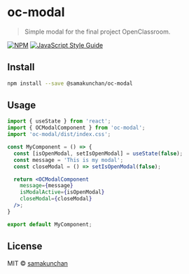 # oc-modal

> Simple modal for the final project OpenClassroom.

[![NPM](https://img.shields.io/badge/npm-v1.0.3-blue)](https://www.npmjs.com/package/@samakunchan/oc-modal)
[![JavaScript Style Guide](https://img.shields.io/badge/code_style-standard-brightgreen.svg)](https://standardjs.com)

## Install

```bash
npm install --save @samakunchan/oc-modal
```

## Usage

```jsx
import { useState } from 'react';
import { OCModalComponent } from 'oc-modal';
import 'oc-modal/dist/index.css';

const MyComponent = () => {
  const [isOpenModal, setIsOpenModal] = useState(false);
  const message = 'This is my modal';
  const closeModal = () => setIsOpenModal(false);

  return <OCModalComponent
    message={message}
    isModalActive={isOpenModal}
    closeModal={closeModal}
  />;
}

export default MyComponent;
```

## License

MIT © [samakunchan](https://github.com/samakunchan)
